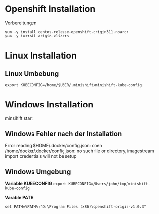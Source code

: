 # Openshift Installation

Vorbereitungen
```
yum -y install centos-release-openshift-origin311.noarch
yum -y install origin-clients
```

# Linux Installation

## Linux Umbebung 
`export KUBECONFIG=/home/$USER/.minishift/minishift-kube-config`

# Windows Installation

minsihift start

## Windows Fehler nach der Installation 
Error reading $HOME/.docker/config.json: open /home/docker/.docker/config.json: no such file or directory, imagestream import credentials will not be setup



## Windows Umgebung 

**Variable KUBECONFIG**
`export KUBECONFIG=/Users/john/tmp/minishift-kube-config`

**Varable PATH**

`set PATH=%PATH%;"D:\Program Files (x86)\openshift-origin-v1.0.3"`


## Firewall Einstellungen

> Hier die einstellungen zur  Firewall die notwendig sind, damit [Openshift](../openshift) erreichbar. 

**Lösung**
`` 

**iptabels**


**firewalld**
```
firewall-cmd --permanent --new-zone dockerc
firewall-cmd --permanent --zone dockerc --add-source 172.17.0.0/16
firewall-cmd --permanent --zone dockerc --add-port 8443/tcp
firewall-cmd --permanent --zone dockerc --add-port 53/udp
firewall-cmd --permanent --zone dockerc --add-port 8053/udp
firewall-cmd --reload
```

## [Cluster Konfiguration](https://docs.okd.io/latest/install_config/master_node_configuration.html)

`oc cluster up`

* [Cluster Administration](https://docs.okd.io/latest/getting_started/administrators.html#getting-started-administrators)

# [Nodes Managen](https://docs.okd.io/latest/admin_guide/manage_nodes.html)

# Public registry

/etc/containers/registries.conf
```
[registries.search]
registries = ['registry.redhat.io', 'quay.io', 'docker.io']

[registries.insecure]
registries = []

[registries.block]
registries = []
```

## [Netzwerk](https://docs.okd.io/latest/admin_guide/managing_networking.html)

## 

# [OpenShift Ansible Broker](https://docs.okd.io/latest/install_config/oab_broker_configuration.html)

# [Host zum Cluter Hinzufügen](https://docs.okd.io/latest/install_config/adding_hosts_to_existing_cluster.html)
## [Master Host ersetzen](https://docs.okd.io/latest/admin_guide/assembly_replace-master-host.html)

# [Nodes Managen](https://docs.okd.io/latest/admin_guide/manage_nodes.html)

# [Eigene Zertifikate]()

# [Openshift Monitoring]() 



# [sssd_for_ldap_failover](https://docs.okd.io/latest/install_config/sssd_for_ldap_failover.html)

## Übersichtsliste

* [Openshift Installation](../openshift-installation)
* [Openshift Konfiguration](../openshift-konfiguration)
* [Openshift Cluster Administration](../openshift-cluster-administration)
* [Openshift cli](../openshift-cli)
* [Openshift Images erstellen](../openshift-erstellen-images)
* [Openshift Images Benutzen](../openshift-benutzen-images)
* [Openshift Entwicklung](../openshift-entwicklung)
* [Openshift REST api](../openshift-rest-api)


**Quellen**
* [openshift-kubernetes-automated-performance-tests-part-3/](https://developers.redhat.com/blog/2019/01/16/openshift-kubernetes-automated-performance-tests-part-3/)
* [Red Hat Openshift](https://access.redhat.com/documentation/en-us/red_hat_enterprise_linux/8-beta/html/building_running_and_managing_containers/enabling-container-settings_building-running-and-managing-containers)



